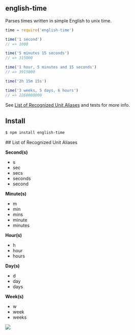 ## english-time

Parses times written in simple English to unix time.

```js
time = require('english-time')

time('1 second')
// => 1000

time('5 minutes 15 seconds')
// => 315000

time('1 hour, 5 minutes and 15 seconds')
// => 3915000

time('2h 15m 15s')

time('3 weeks, 5 days, 6 hours')
// => 2268000000
```

See [List of Recognized Unit Aliases](#ref) and tests for more info.

## Install

```bash
$ npm install english-time
```

<a name="ref" />
## List of Recognized Unit Aliases

**Second(s)**

* s
* sec
* secs
* seconds
* second

**Minute(s)**

* m
* min
* mins
* minute
* minutes

**Hour(s)**

* h
* hour
* hours

**Day(s)**

* d
* day
* days

**Week(s)**

* w
* week
* weeks

![](https://dl.dropboxusercontent.com/s/4fbzg1r7h91doa4/npmel_19.jpg)
